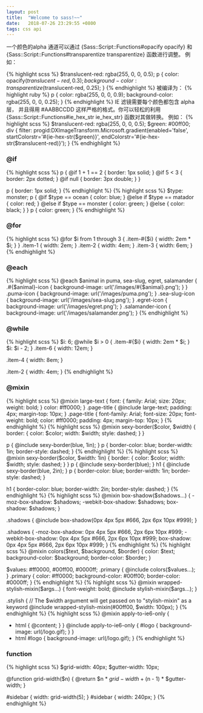 ```yaml
---
layout: post
title:  "Welcome to sass!~~"
date:   2018-07-26 23:29:55 +0800
tags: css api
---
```



一个颜色的alpha 通道可以通过 {Sass::Script::Functions#opacify opacify} 和 {Sass::Script::Functions#transparentize transparentize} 函数进行调整。 例如：

{% highlight scss %}
$translucent-red: rgba(255, 0, 0, 0.5);
p {
color: opacify($translucent-red, 0.3);
background-color: transparentize($translucent-red, 0.25);
}
{% endhighlight %}
被编译为：
{% highlight ruby %}
p {
  color: rgba(255, 0, 0, 0.9);
  background-color: rgba(255, 0, 0, 0.25); }
{% endhighlight %}
IE 滤镜需要每个颜色都包含 alpha 层， 并且得用 #AABBCCDD 这样严格的格式。你可以轻松的利用 {Sass::Script::Functions#ie_hex_str ie_hex_str} 函数对其做转换。 例如：
{% highlight scss %}
$translucent-red: rgba(255, 0, 0, 0.5);
$green: #00ff00;
div {
  filter: progid:DXImageTransform.Microsoft.gradient(enabled='false', startColorstr='#{ie-hex-str($green)}', endColorstr='#{ie-hex-str($translucent-red)}');
}
{% endhighlight %}


### @if
{% highlight scss %}
p {
  @if 1 + 1 == 2 { border: 1px solid;  }
  @if 5 < 3      { border: 2px dotted; }
  @if null       { border: 3px double; }
}

p {
  border: 1px solid; }
{% endhighlight %}
{% highlight scss %}
$type: monster;
p {
  @if $type == ocean {
    color: blue;
  } @else if $type == matador {
    color: red;
  } @else if $type == monster {
    color: green;
  } @else {
    color: black;
  }
}
p {
  color: green; }
{% endhighlight %}


### @for
{% highlight scss %}
@for $i from 1 through 3 {
  .item-#{$i} { width: 2em * $i; }
}
.item-1 {
  width: 2em; }
.item-2 {
  width: 4em; }
.item-3 {
  width: 6em; }
{% endhighlight %}

### @each
{% highlight scss %}
@each $animal in puma, sea-slug, egret, salamander {
  .#{$animal}-icon {
    background-image: url('/images/#{$animal}.png');
  }
}
.puma-icon {
  background-image: url('/images/puma.png'); }
.sea-slug-icon {
  background-image: url('/images/sea-slug.png'); }
.egret-icon {
  background-image: url('/images/egret.png'); }
.salamander-icon {
  background-image: url('/images/salamander.png'); }
{% endhighlight %}
### @while
{% highlight scss %}
$i: 6;
@while $i > 0 {
  .item-#{$i} { width: 2em * $i; }
  $i: $i - 2;
}
.item-6 {
  width: 12em; }

.item-4 {
  width: 8em; }

.item-2 {
  width: 4em; }
{% endhighlight %}
### @mixin
{% highlight scss %}
@mixin large-text {
  font: {
    family: Arial;
    size: 20px;
    weight: bold;
  }
  color: #ff0000;
}
.page-title {
  @include large-text;
  padding: 4px;
  margin-top: 10px;
}
.page-title {
  font-family: Arial;
  font-size: 20px;
  font-weight: bold;
  color: #ff0000;
  padding: 4px;
  margin-top: 10px; }
{% endhighlight %}
{% highlight scss %}
@mixin sexy-border($color, $width) {
  border: {
    color: $color;
    width: $width;
    style: dashed;
  }
}

p { @include sexy-border(blue, 1in); }
p {
  border-color: blue;
  border-width: 1in;
  border-style: dashed; }
{% endhighlight %}
{% highlight scss %}
@mixin sexy-border($color, $width: 1in) {
  border: {
    color: $color;
    width: $width;
    style: dashed;
  }
}
p { @include sexy-border(blue); }
h1 { @include sexy-border(blue, 2in); }
p {
  border-color: blue;
  border-width: 1in;
  border-style: dashed; }

h1 {
  border-color: blue;
  border-width: 2in;
  border-style: dashed; }
{% endhighlight %}
{% highlight scss %}
@mixin box-shadow($shadows...) {
  -moz-box-shadow: $shadows;
  -webkit-box-shadow: $shadows;
  box-shadow: $shadows;
}

.shadows {
  @include box-shadow(0px 4px 5px #666, 2px 6px 10px #999);
}

.shadows {
  -moz-box-shadow: 0px 4px 5px #666, 2px 6px 10px #999;
  -webkit-box-shadow: 0px 4px 5px #666, 2px 6px 10px #999;
  box-shadow: 0px 4px 5px #666, 2px 6px 10px #999;
}
{% endhighlight %}
{% highlight scss %}
@mixin colors($text, $background, $border) {
  color: $text;
  background-color: $background;
  border-color: $border;
}

$values: #ff0000, #00ff00, #0000ff;
.primary {
  @include colors($values...);
}
.primary {
  color: #ff0000;
  background-color: #00ff00;
  border-color: #0000ff;
}
{% endhighlight %}
{% highlight scss %}
@mixin wrapped-stylish-mixin($args...) {
  font-weight: bold;
  @include stylish-mixin($args...);
}

.stylish {
  // The $width argument will get passed on to "stylish-mixin" as a keyword
  @include wrapped-stylish-mixin(#00ff00, $width: 100px);
}
{% endhighlight %}
{% highlight scss %}
@mixin apply-to-ie6-only {
  * html {
    @content;
  }
}
@include apply-to-ie6-only {
  #logo {
    background-image: url(/logo.gif);
  }
}
* html #logo {
  background-image: url(/logo.gif);
}
{% endhighlight %}
### function
{% highlight scss %}
$grid-width: 40px;
$gutter-width: 10px;

@function grid-width($n) {
  @return $n * $grid-width + ($n - 1) * $gutter-width;
}

#sidebar { width: grid-width(5); }
#sidebar {
  width: 240px; }
{% endhighlight %}
